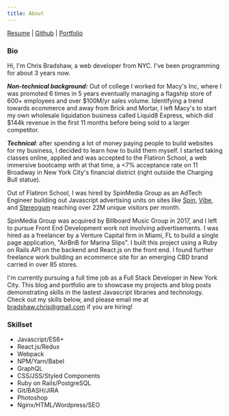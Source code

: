 ```yaml
---
title: About
---
```


[Resume](https://drive.google.com/open?id=1Ab7ZvsIhtrPPJpLXFBpMQu8xhkttwAUN) |
[Github](https://github.com/chrisbradshaw) |
[Portfolio](https://www.chrisbradshaw.net/starters/)

### Bio

Hi, I'm Chris Bradshaw, a web developer from NYC. I've been programming for about 3 years now.

**_Non-technical background:_** Out of college I worked for Macy's Inc, where I was promoted 6 times in 5 years eventually managing a flagship store of 600+ employees and over $100M/yr sales volume. Identifying a trend towards ecommerce and away from Brick and Mortar, I left Macy's to start my own wholesale liquidation business called Liquid8 Express, which did $144k revenue in the first 11 months before being sold to a larger competitor.

**_Technical_**: after spending a lot of money paying people to build websites for my business, I decided to learn how to build them myself. I started taking classes online, applied and was accepted to the Flatiron School, a web immersive bootcamp with at that time, a <7% acceptance rate on 11 Broadway in New York City's financial district (right outside the Charging Bull statue).

Out of Flatiron School, I was hired by SpinMedia Group as an AdTech Engineer building out Javascript advertising units on sites like [Spin](https://www.spin.com), [Vibe](https://www.vibe.com), and [Stereogum](https://www.stereogum.com) reaching over 22M unique visitors per month.

SpinMedia Group was acquired by Billboard Music Group in 2017, and I left to pursue Front End Development work not involving advertisements. I was hired as a freelancer by a Venture Capital firm in Miami, FL to build a single page application, "AirBnB for Marina Slips". I built this project using a Ruby on Rails API on the backend and React.js on the front end. I found further freelance work building an ecommerce site for an emerging CBD brand carried in over 85 stores.

I'm currently pursuing a full time job as a Full Stack Developer in New York City. This blog and portfolio are to showcase my projects and blog posts demonstrating skills in the lastest Javascript libraries and technology. Check out my skills below, and please email me at [bradshaw.chris@gmail.com](mailto:bradshaw.chris@gmail.com) if you are hiring!

### Skillset

- Javascript/ES6+
- React.js/Redux
- Webpack
- NPM/Yarn/Babel
- GraphQL
- CSS/JSS/Styled Components
- Ruby on Rails/PostgreSQL
- Git/BASH/JIRA
- Photoshop
- Nginx/HTML/Wordpress/SEO
